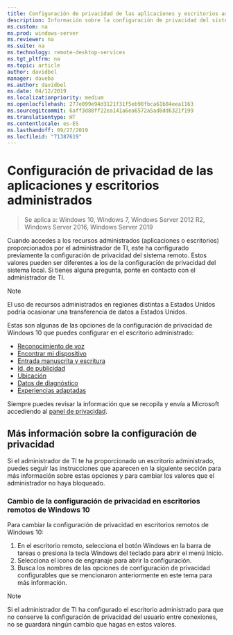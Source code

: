 ```yaml
---
title: Configuración de privacidad de las aplicaciones y escritorios administrados
description: Información sobre la configuración de privacidad del sistema remoto cuando se usan aplicaciones y escritorios administrados.
ms.custom: na
ms.prod: windows-server
ms.reviewer: na
ms.suite: na
ms.technology: remote-desktop-services
ms.tgt_pltfrm: na
ms.topic: article
author: davidbel
manager: daveba
ms.author: davidbel
ms.date: 04/12/2019
ms.localizationpriority: medium
ms.openlocfilehash: 277e099e94d3121f31f5eb98fbca61b84eea1163
ms.sourcegitcommit: 6aff3d88ff22ea141a6ea6572a5ad8dd6321f199
ms.translationtype: HT
ms.contentlocale: es-ES
ms.lasthandoff: 09/27/2019
ms.locfileid: "71387619"
---
```

# <a name="privacy-settings-for-managed-apps-and-desktops"></a>Configuración de privacidad de las aplicaciones y escritorios administrados

>Se aplica a: Windows 10, Windows 7, Windows Server 2012 R2, Windows Server 2016, Windows Server 2019

Cuando accedes a los recursos administrados (aplicaciones o escritorios) proporcionados por el administrador de TI, este ha configurado previamente la configuración de privacidad del sistema remoto. Estos valores pueden ser diferentes a los de la configuración de privacidad del sistema local. Si tienes alguna pregunta, ponte en contacto con el administrador de TI.

>[!NOTE]
>El uso de recursos administrados en regiones distintas a Estados Unidos podría ocasionar una transferencia de datos a Estados Unidos.

Estas son algunas de las opciones de la configuración de privacidad de Windows 10 que puedes configurar en el escritorio administrado:

- [Reconocimiento de voz](https://go.microsoft.com/fwlink/?linkid=874646)
- [Encontrar mi dispositivo](https://go.microsoft.com/fwlink/?linkid=533063)
- [Entrada manuscrita y escritura](https://go.microsoft.com/fwlink/?linkid=874646)
- [Id. de publicidad](https://go.microsoft.com/fwlink/?linkid=838419)
- [Ubicación](https://go.microsoft.com/fwlink/?linkid=529987)
- [Datos de diagnóstico](https://go.microsoft.com/fwlink/?linkid=614828)
- [Experiencias adaptadas](https://go.microsoft.com/fwlink/?linkid=614828)

Siempre puedes revisar la información que se recopila y envía a Microsoft accediendo al [panel de privacidad](https://go.microsoft.com/fwlink/?linkid=864206).

## <a name="learn-more-about-privacy-settings"></a>Más información sobre la configuración de privacidad

Si el administrador de TI te ha proporcionado un escritorio administrado, puedes seguir las instrucciones que aparecen en la siguiente sección para más información sobre estas opciones y para cambiar los valores que el administrador no haya bloqueado.

### <a name="how-to-change-privacy-settings-in-windows-10-remote-desktops"></a>Cambio de la configuración de privacidad en escritorios remotos de Windows 10

Para cambiar la configuración de privacidad en escritorios remotos de Windows 10:

1. En el escritorio remoto, selecciona el botón Windows en la barra de tareas o presiona la tecla Windows del teclado para abrir el menú Inicio.
2. Selecciona el icono de engranaje para abrir la configuración.
3. Busca los nombres de las opciones de configuración de privacidad configurables que se mencionaron anteriormente en este tema para más información.

>[!NOTE]
> Si el administrador de TI ha configurado el escritorio administrado para que no conserve la configuración de privacidad del usuario entre conexiones, no se guardará ningún cambio que hagas en estos valores.
